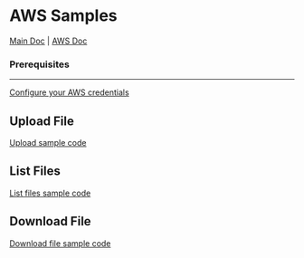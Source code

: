 # AWS Samples
[Main Doc](../../README.md) | [AWS Doc](../../cloud_data_connector/aws/README.md)

### Prerequisites 
----

[Configure your AWS credentials](../../cloud_data_connector/aws/README#how-to-get-your-access-key-id-and-secret-access-key)


Upload File
----
[Upload sample code](./upload_file.py)

List Files
----
[List files sample code](./list_blobs.py)

Download File
----
[Download file sample code](./download_file.py)
